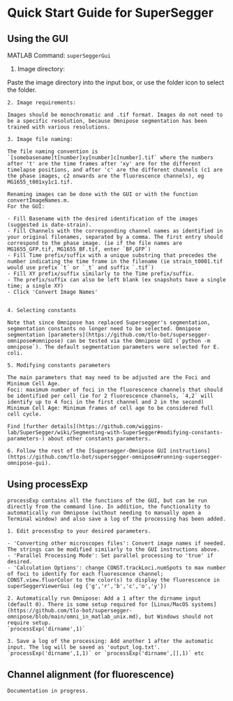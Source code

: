 # Quick Start Guide for SuperSegger

## Using the GUI

MATLAB Command: `superSeggerGui`

1. Image directory: 

Paste the image directory into the input box, or use the folder icon to select the folder. 

	2. Image requirements: 

	Images should be monochromatic and .tif format. Images do not need to be a specific resolution, because Omnipose segmentation has been trained with various resolutions.

	3. Image file naming: 

	The file naming convention is `[somebasename]t[number]xy[number]c[number].tif` where the numbers after 't' are the time frames after 'xy' are for the different timelapse positions, and after 'c' are the different channels (c1 are the phase images, c2 onwards are the fluorescence channels), eg MG1655_t001xy1c1.tif.

	Renaming images can be done with the GUI or with the function convertImageNames.m.
	For the GUI:

	- Fill Basename with the desired identification of the images (suggested is date-strain).
	- Fill Channels with the corresponding channel names as identified in your original filenames, separated by a comma. The first entry should correspond to the phase image. (ie if the file names are MG1655_GFP.tif, MG1655_BF.tif, enter `BF,GFP`)
	- Fill Time prefix/suffix with a unique substring that precedes the number indicating the time frame in the filename (ie strain_t0001.tif would use prefix `t` or `_t` and suffix `.tif`)
	- Fill XY prefix/suffix similarly to the Time prefix/suffix.
	- The prefix/suffix can also be left blank (ex snapshots have a single time; a single XY)
	- Click 'Convert Image Names'


	4. Selecting constants

	Note that since Omnipose has replaced Supersegger's segmentation, segmentation constants no longer need to be selected. Omnipose segmentation [parameters](https://github.com/tlo-bot/supersegger-omnipose#omnipose) can be tested via the Omnipose GUI (`python -m omnipose`). The default segmentation parameters were selected for E. coli. 

	5. Modifying constants parameters

	The main parameters that may need to be adjusted are the Foci and Minimum Cell Age. 
	Foci: maximum number of foci in the fluorescence channels that should be identified per cell (ie for 2 fluorescence channels, `4,2` will identify up to 4 foci in the first channel and 2 in the second) 
	Minimum Cell Age: Minimum frames of cell age to be considered full cell cycle.

	Find [further details](https://github.com/wiggins-lab/SuperSegger/wiki/Segmenting-with-SuperSegger#modifying-constants-parameters-) about other constants parameters.

	6. Follow the rest of the [Supersegger-Omnipose GUI instructions](https://github.com/tlo-bot/supersegger-omnipose#running-supersegger-omnipose-gui).

## Using processExp

	processExp contains all the functions of the GUI, but can be run directly from the command line. In addition, the functionality to automatically run Omnipose (without needing to manually open a Terminal window) and also save a log of the processing has been added.

	1. Edit processExp to your desired parameters.	

	- 'Converting other microscopes files': Convert image names if needed. The strings can be modified similarly to the GUI instructions above.
	- 'Parallel Processing Mode': Set parallel processing to 'true' if desired.
	- 'Calculation Options': change CONST.trackLoci.numSpots to max number of foci to identify for each fluorescence channel; CONST.view.fluorColor to the color(s) to display the fluorescence in superSeggerViewerGui (eg {'g','r','b','c','o','y'})

	2. Automatically run Omnipose: Add a 1 after the dirname input (default 0). There is some setup required for [Linux/MacOS systems](https://github.com/tlo-bot/supersegger-omnipose/blob/main/omni_in_matlab_unix.md), but Windows should not require setup.
	`processExp('dirname',1)`

	3. Save a log of the processing: Add another 1 after the automatic input. The log will be saved as 'output_log.txt'.
	`processExp('dirname',1,1)` or `processExp('dirname',[],1)` etc


## Channel alignment (for fluorescence)

	Documentation in progress.
